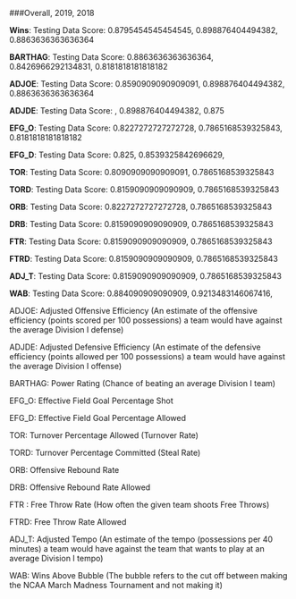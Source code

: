 ###Overall, 2019, 2018

**Wins**: Testing Data Score: 0.8795454545454545,  0.898876404494382, 0.8863636363636364 

**BARTHAG**: Testing Data Score: 0.8863636363636364, 0.8426966292134831, 0.8181818181818182
            
**ADJOE**: Testing Data Score: 0.8590909090909091, 0.898876404494382, 0.8863636363636364 
            
**ADJDE**: Testing Data Score:                     , 0.898876404494382, 0.875

**EFG_O**: Testing Data Score: 0.8227272727272728, 0.7865168539325843, 0.8181818181818182
            
**EFG_D**: Testing Data Score: 0.825, 0.8539325842696629, 
            
**TOR**: Testing Data Score: 0.8090909090909091, 0.7865168539325843
            
**TORD**: Testing Data Score: 0.8159090909090909, 0.7865168539325843
            
**ORB**: Testing Data Score: 0.8227272727272728, 0.7865168539325843
            
**DRB**: Testing Data Score: 0.8159090909090909, 0.7865168539325843
            
**FTR**: Testing Data Score: 0.8159090909090909, 0.7865168539325843
            
**FTRD**: Testing Data Score: 0.8159090909090909,  0.7865168539325843
            
**ADJ_T**: Testing Data Score: 0.8159090909090909,  0.7865168539325843
            
**WAB**: Testing Data Score: 0.884090909090909, 0.9213483146067416, 



ADJOE: Adjusted Offensive Efficiency (An estimate of the offensive efficiency (points scored per 100 possessions) a team would have against the average Division I defense)

ADJDE: Adjusted Defensive Efficiency (An estimate of the defensive efficiency (points allowed per 100 possessions) a team would have against the average Division I offense)

BARTHAG: Power Rating (Chance of beating an average Division I team)

EFG_O: Effective Field Goal Percentage Shot

EFG_D: Effective Field Goal Percentage Allowed

TOR: Turnover Percentage Allowed (Turnover Rate)

TORD: Turnover Percentage Committed (Steal Rate)

ORB: Offensive Rebound Rate

DRB: Offensive Rebound Rate Allowed

FTR : Free Throw Rate (How often the given team shoots Free Throws)

FTRD: Free Throw Rate Allowed

ADJ_T: Adjusted Tempo (An estimate of the tempo (possessions per 40 minutes) a team would have against the team that wants to play at an average Division I tempo)

WAB: Wins Above Bubble (The bubble refers to the cut off between making the NCAA March Madness Tournament and not making it)


